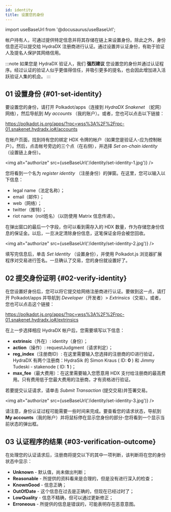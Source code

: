 ```yaml
---
id: identity
title: 设置您的身份
---
```


import useBaseUrl from '@docusaurus/useBaseUrl';

帐户持有人，可通过提供特定信息并将其存储在链上来设置身份。除此之外，身份信息还可以提交给 HydraDX 注册商进行认证。通过设置并认证身份，有助于验证人及提名人保护其网络信用。

:::note
如果您是 HydraDX 验证人，我们 **强烈建议** 您设置您的身份并通过认证程序。经过认证的验证人似乎更值得信任，并吸引更多的提名，也会因此增加进入活跃验证人集的机会。
:::

## 01 设置身份 {#01-set-identity}

要设置您的身份，请打开 Polkadot/apps（连接到 *HydraDX Snakenet* （蛇网）网络），然后导航到 *My accounts* （我的账户）。或者，您也可以点击以下链接：

https://polkadot.js.org/apps/?rpc=wss%3A%2F%2Frpc-01.snakenet.hydradx.io#/accounts

在帐户页面，找到持有您的绑定 HDX 令牌的帐户（如果您是验证人-应为控制帐户）。然后，点击帐号旁边的三个点（在右侧），并选择 *Set on-chain identity* （设置链上身份）。

<img alt="authorize" src={useBaseUrl('/identity/set-identity-1.jpg')} />

您将看到一个名为 *register identity* （注册身份）的弹窗。在这里，您可以输入以下信息：

* legal name（法定名称）；
* email（邮件）；
* web（网络）；
* twitter（推特）；
* riot name（roit姓名）（以防使用 Matrix 信息传递）。

在弹出窗口的最后一个字段，你可以看到需存入的 HDX 数量，作为存储您身份信息的保证金。以后，一旦决定清除身份信息，这笔保证金将会被您回收。

<img alt="authorize" src={useBaseUrl('/identity/set-identity-2.jpg')} />

填写完信息后，单击 *Set Identity* （设置身份），并使用 Polkadot.js 浏览器扩展程序对交易进行签名。一旦确认了交易，您的身份就设置好了。

## 02 提交身份证明 {#02-verify-identity}

在您设置好身份后，您可以将它提交给网络注册商进行认证。要做到这一点，请打开 Polkadot/apps 并导航到 *Developer*（开发者）> *Extrinsics*（交易）。或者，您也可以点击这个链接：

https://polkadot.js.org/apps/?rpc=wss%3A%2F%2Frpc-01.snakenet.hydradx.io#/extrinsics

在上一步选择相应 HydraDX 帐户后，您需要填写以下信息：

* **extrinsic**（外在）: identity（身份）；
* **action**（操作）: requestJudgment（请求判定）；
* **reg_index**（注册商ID）: 在这里需要输入您选择的注册商的ID进行验证，
HydraDX 有两个注册商：HydraSik 的 Simon Kraus ( ID: **0** ) 和 Jimmy Tudeski - stakenode ( ID: **1** )；
* **max_fee**（最大费用）：在这里需要输入您愿意用 HDX 支付给注册商的最高费用。只有费用低于您最大费用的注册商，才有资格进行验证。

若要提交认证请求，请单击 *Submit Transaction* (提交交易)并签署交易。

<img alt="authorize" src={useBaseUrl('/identity/set-identity-3.jpg')} />

请注意，身份认证过程可能需要一些时间来完成。要查看您的请求状态，导航到 **My accounts**（我的账户）并将鼠标停在显示您身份的部分-您将看到一个显示当前状态的弹出框。

## 03 认证程序的结果 {#03-verification-outcome}

在处理您的认证请求后，注册商将提交以下的其中一项判断，该判断将在您的身份状态中显示：

* **Unknown** - 默认值，尚未做出判断；
* **Reasonable** - 所提供的资料看来是合理的，但是没有进行深入的检查；
* **KnownGood** - 信息正确；
* **OutOfDate** - 这个信息在过去是正确的，但现在已经过时了；
* **LowQuality** - 信息不精确，但可以通过更新修正；
* **Erroneous** - 所提供的信息是错误的，可能表明存在恶意意图。